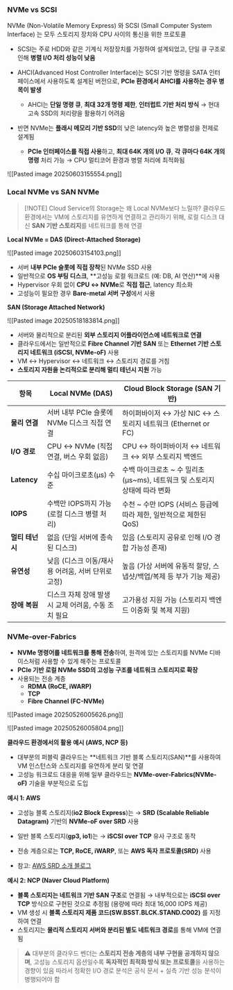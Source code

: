 
### NVMe vs SCSI

NVMe (Non-Volatile Memory Express) 와 SCSI (Small Computer System Interface) 는 모두 스토리지 장치와 CPU 사이의 통신을 위한 프로토콜

- SCSI는 주로 HDD와 같은 기계식 저장장치를 가정하여 설계되었고, 단일 큐 구조로 인해 **병렬 I/O 처리 성능이 낮음**
- AHCI(Advanced Host Controller Interface)는 SCSI 기반 명령을 SATA 인터페이스에서 사용하도록 설계된 버전으로, **PCIe 환경에서 AHCI를 사용하는 경우 병목이 발생**
    - AHCI는 **단일 명령 큐**, **최대 32개 명령 제한**, **인터럽트 기반 처리 방식** → 현대 고속 SSD의 처리량을 활용하기 어려움
        
- 반면 NVMe는 **플래시 메모리 기반 SSD**의 낮은 latency와 높은 병렬성을 전제로 설계됨
    - **PCIe 인터페이스를 직접 사용**하고, **최대 64K 개의 I/O 큐**, **각 큐마다 64K 개의 명령** 처리 가능 → CPU 멀티코어 환경과 병렬 처리에 최적화됨

![[Pasted image 20250603155554.png]]

### Local NVMe vs SAN NVMe

> [!NOTE] Cloud Service의 Storage는 왜 Local NVMe보다 느릴까?
> 클라우드 환경에서는 VM에 스토리지를 유연하게 연결하고 관리하기 위해, 로컬 디스크 대신 **SAN 기반 스토리지**를 네트워크를 통해 연결


**Local NVMe = DAS (Direct-Attached Storage)**

![[Pasted image 20250603154103.png]]
- 서버 **내부 PCIe 슬롯에 직접 장착**된 NVMe SSD 사용
- 일반적으로 **OS 부팅 디스크**, **고성능 로컬 워크로드 (예: DB, AI 연산)**에 사용
- Hypervisor 우회 없이 **CPU ↔ NVMe**로 **직접 접근**, latency 최소화
- 고성능이 필요한 경우 **Bare-metal 서버 구성**에서 사용


**SAN (Storage Attached Network)**

![[Pasted image 20250518183814.png]]
- 서버와 물리적으로 분리된 **외부 스토리지 어플라이언스에 네트워크로 연결**
- 클라우드에서는 일반적으로 **Fibre Channel 기반 SAN** 또는 **Ethernet 기반 스토리지 네트워크 (iSCSI, NVMe-oF)** 사용
- VM ↔ Hypervisor ↔ 네트워크 ↔ 스토리지 경로를 거침
- **스토리지 자원을 논리적으로 분리해 멀티 테넌시 지원** 가능


| **항목**      | **Local NVMe (DAS)**            | **Cloud Block Storage (SAN 기반)**               |
| ----------- | ------------------------------- | ---------------------------------------------- |
| **물리 연결**   | 서버 내부 PCIe 슬롯에 NVMe 디스크 직접 연결   | 하이퍼바이저 ↔ 가상 NIC ↔ 스토리지 네트워크 (Ethernet or FC)   |
| **I/O 경로**  | CPU ↔ NVMe (직접 연결, 버스 우회 없음)    | CPU ↔ 하이퍼바이저 ↔ 네트워크 ↔ 외부 스토리지 백엔드              |
| **Latency** | 수십 마이크로초(µs) 수준                 | 수백 마이크로초 ~ 수 밀리초(µs~ms), 네트워크 및 스토리지 상태에 따라 변화 |
| **IOPS**    | 수백만 IOPS까지 가능 (로컬 디스크 병렬 처리)    | 수천 ~ 수만 IOPS (서비스 등급에 따라 제한, 일반적으로 제한된 QoS)    |
| **멀티 테넌시**  | 없음 (단일 서버에 종속된 디스크)             | 있음 (스토리지 공유로 인해 I/O 경합 가능성 존재)                 |
| **유연성**     | 낮음 (디스크 이동/재사용 어려움, 서버 단위로 고정)  | 높음 (가상 서버에 유동적 할당, 스냅샷/백업/복제 등 부가 기능 제공)       |
| **장애 복원**   | 디스크 자체 장애 발생 시 교체 어려움, 수동 조치 필요 | 고가용성 지원 가능 (스토리지 백엔드 이중화 및 복제 지원)              |


### NVMe-over-Fabrics

- **NVMe 명령어를 네트워크를 통해 전송**하여, 원격에 있는 스토리지를 NVMe 디바이스처럼 사용할 수 있게 해주는 프로토콜
- **PCIe 기반 로컬 NVMe SSD의 고성능 구조를 네트워크 스토리지로 확장**
- 사용되는 전송 계층
    - **RDMA (RoCE, iWARP)**
    - **TCP**
    - **Fibre Channel (FC-NVMe)**

![[Pasted image 20250526005626.png]]

![[Pasted image 20250526005804.png]]


**클라우드 환경에서의 활용 예시 (AWS, NCP 등)**

- 대부분의 퍼블릭 클라우드는 **네트워크 기반 블록 스토리지(SAN)**를 사용하여 VM 인스턴스와 스토리지를 유연하게 분리 및 연결
- 고성능 워크로드 대응을 위해 일부 클라우드는 **NVMe-over-Fabrics(NVMe-oF)** 기술을 부분적으로 도입
    

**예시 1: AWS**

- 고성능 블록 스토리지(**io2 Block Express**)는
    → **SRD (Scalable Reliable Datagram)** 기반의 **NVMe-oF over SRD** 사용
    
- 일반 블록 스토리지(**gp3, io1**)는
    → **iSCSI over TCP** 유사 구조로 동작
    
- 전송 계층으로는 **TCP, RoCE, iWARP**, 또는 **AWS 독자 프로토콜(SRD)** 사용
- 참고: [AWS SRD 소개 블로그](https://aws.amazon.com/ko/blogs/tech/srd/)
    

**예시 2: NCP (Naver Cloud Platform)**

- **블록 스토리지는 네트워크 기반 SAN 구조**로 연결됨
    → 내부적으로는 **iSCSI over TCP** 방식으로 구현된 것으로 추정됨 (용량에 따라 최대 16,000 IOPS 제공)
- VM 생성 시 **블록 스토리지 제품 코드(SW.BSST.BLCK.STAND.C002)** 를 지정하여 연결
- 스토리지는 **물리적 스토리지 서버와 분리된 별도 네트워크 경로**를 통해 VM에 연결됨
    

> ⚠️ 대부분의 클라우드 벤더는 **스토리지 전송 계층의 내부 구현을 공개하지 않으며**, 고성능 스토리지 옵션일수록 **독자적인 최적화 방식 또는 프로토콜**을 사용하는 경향이 있음
> 따라서 정확한 I/O 경로 분석은 공식 문서 + 실측 기반 성능 분석이 병행되어야 함

